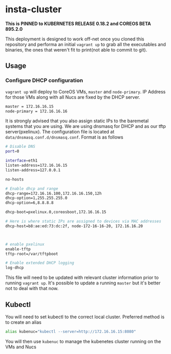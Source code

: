 # insta-cluster
__This is PINNED to KUBERNETES RELEASE 0.18.2 and COREOS BETA 895.2.0__

This deployment is designed to work off-net once you cloned this repository and performa an initial ```vagrant up``` to grab all the executables and binaries, the ones that weren't fit to print(not able to commit to git).

## Usage

### Configure DHCP configuration

```vagrant up``` will deploy to CoreOS VMs, ```master``` and ```node-primary```.
IP Address for those VMs along with all Nucs are fixed by the DHCP server. 

```bash
master = 172.16.16.15
node-primary = 172.16.16.16
```

It is strongly advised that you also assign static IPs to the baremetal systems that you are using.
We are using dnsmasq for DHCP and as our tftp server(pxelinux).
The configuration file is located at ```data/dnsmasq.conf.d/dnsmasq.conf```. Format is as follows

```bash
# Disable DNS
port=0

interface=eth1
listen-address=172.16.16.15
listen-address=127.0.0.1

no-hosts

# Enable dhcp and range
dhcp-range=172.16.16.100,172.16.16.150,12h
dhcp-option=1,255.255.255.0
dhcp-option=6,8.8.8.8

dhcp-boot=pxelinux.0,coreosboot,172.16.16.15

# Here is where static IPs are assigned to devices via MAC addresses
dhcp-host=b8:ae:ed:73:dc:2f, node-172-16-16-20, 172.16.16.20



# enable pxelinux
enable-tftp
tftp-root=/var/tftpboot

# Enable extended DHCP logging
log-dhcp
```

This file will need to be updated with relevant cluster information prior to running ```vagrant up```.
It's possible to update a running ```master``` but it's better not to deal with that now.

## Kubectl

You will need to set kubectl to the correct local cluster. Preferred method is to create an alias

```bash
alias kubenuc="kubectl --server=http://172.16.16.15:8080"
```
You will then use ```kubenuc``` to manage the kubenetes cluster running on the VMs and Nucs
